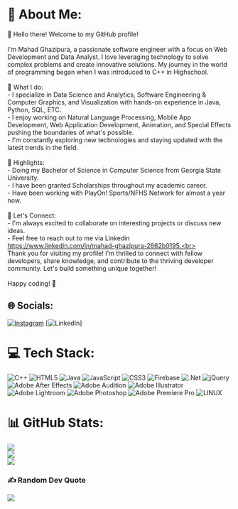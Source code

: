 # 💫 About Me:
👋 Hello there! Welcome to my GitHub profile!<br><br>I'm Mahad Ghazipura, a passionate software engineer with a focus on Web Development and Data Analyst. I love leveraging technology to solve complex problems and create innovative solutions. My journey in the world of programming began when I was introduced to C++ in Highschool.<br><br>🚀 What I do:<br>- I specialize in Data Science and Analytics, Software Engineering & Computer Graphics, and Visualization with hands-on experience in Java, Python, SQL, ETC.<br>- I enjoy working on Natural Language Processing, Mobile App Development, Web Application Development, Animation, and Special Effects pushing the boundaries of what's possible.<br>- I'm constantly exploring new technologies and staying updated with the latest trends in the field.<br><br>🌟 Highlights:<br>- Doing my Bachelor of Science in Computer Science from Georgia State University.<br>- I have been granted Scholarships throughout my academic career.<br>- Have been working with PlayOn! Sports/NFHS Network for almost a year now.<br><br>💬 Let's Connect:<br>- I'm always excited to collaborate on interesting projects or discuss new ideas.<br>- Feel free to reach out to me via Linkedin https://www.linkedin.com/in/mahad-ghazipura-2662b0195.<br><br>Thank you for visiting my profile! I'm thrilled to connect with fellow developers, share knowledge, and contribute to the thriving developer community. Let's build something unique together!<br><br>Happy coding! 🚀<br>


## 🌐 Socials:
[![Instagram](https://img.shields.io/badge/Instagram-%23E4405F.svg?logo=Instagram&logoColor=white)](https://www.instagram.com/mahadghazipura/?hl=en) [![LinkedIn](https://www.linkedin.com/in/mahad-ghazipura-2662b0195/)]

# 💻 Tech Stack:
![C++](https://img.shields.io/badge/c++-%2300599C.svg?style=plastic&logo=c%2B%2B&logoColor=white) ![HTML5](https://img.shields.io/badge/html5-%23E34F26.svg?style=plastic&logo=html5&logoColor=white) ![Java](https://img.shields.io/badge/java-%23ED8B00.svg?style=plastic&logo=java&logoColor=white) ![JavaScript](https://img.shields.io/badge/javascript-%23323330.svg?style=plastic&logo=javascript&logoColor=%23F7DF1E) ![CSS3](https://img.shields.io/badge/css3-%231572B6.svg?style=plastic&logo=css3&logoColor=white) ![Firebase](https://img.shields.io/badge/firebase-%23039BE5.svg?style=plastic&logo=firebase) ![.Net](https://img.shields.io/badge/.NET-5C2D91?style=plastic&logo=.net&logoColor=white) ![jQuery](https://img.shields.io/badge/jquery-%230769AD.svg?style=plastic&logo=jquery&logoColor=white) ![Adobe After Effects](https://img.shields.io/badge/Adobe%20After%20Effects-9999FF.svg?style=plastic&logo=Adobe%20After%20Effects&logoColor=white) ![Adobe Audition](https://img.shields.io/badge/Adobe%20Audition-9999FF.svg?style=plastic&logo=Adobe%20Audition&logoColor=white) ![Adobe Illustrator](https://img.shields.io/badge/adobeillustrator-%23FF9A00.svg?style=plastic&logo=adobeillustrator&logoColor=white) ![Adobe Lightroom](https://img.shields.io/badge/Adobe%20Lightroom-31A8FF.svg?style=plastic&logo=Adobe%20Lightroom&logoColor=white) ![Adobe Photoshop](https://img.shields.io/badge/adobephotoshop-%2331A8FF.svg?style=plastic&logo=adobephotoshop&logoColor=white) ![Adobe Premiere Pro](https://img.shields.io/badge/Adobe%20Premiere%20Pro-9999FF.svg?style=plastic&logo=Adobe%20Premiere%20Pro&logoColor=white) ![LINUX](https://img.shields.io/badge/Linux-FCC624?style=plastic&logo=linux&logoColor=black)
# 📊 GitHub Stats:
![](https://github-readme-stats.vercel.app/api?username=Blackheadbeast&theme=highcontrast&hide_border=false&include_all_commits=true&count_private=true)<br/>
![](https://github-readme-streak-stats.herokuapp.com/?user=Blackheadbeast&theme=highcontrast&hide_border=false)<br/>
![](https://github-readme-stats.vercel.app/api/top-langs/?username=Blackheadbeast&theme=highcontrast&hide_border=false&include_all_commits=true&count_private=true&layout=compact)

### ✍️ Random Dev Quote
![](https://quotes-github-readme.vercel.app/api?type=horizontal&theme=tokyonight)

<!-- Proudly created with GPRM ( https://gprm.itsvg.in ) -->
